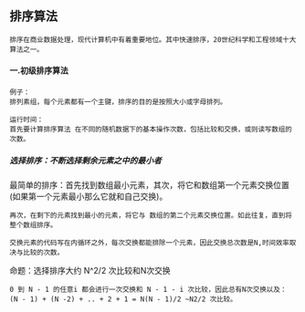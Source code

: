 ## 排序算法
```
排序在商业数据处理，现代计算机中有着重要地位。其中快速排序，20世纪科学和工程领域十大算法之一。
```
#### 一.初级排序算法
```
例子：
排列素组，每个元素都有一个主键，排序的目的是按照大小或字母排列。

运行时间：
首先要计算排序算法 在不同的随机数据下的基本操作次数，包括比较和交换，或则读写数组的次数。
```

##### 选择排序：不断选择剩余元素之中的最小者
最简单的排序：首先找到数组最小元素，其次，将它和数组第一个元素交换位置(如果第一个元素最小那么它就和自己交换)。
```
再次，在剩下的元素找到最小的元素，将它与 数组的第二个元素交换位置。如此往复，直到将整个数组排序。

交换元素的代码写在内循环之外，每次交换都能排除一个元素，因此交换总次数是N,时间效率取决与比较的次数。
```
命题：选择排序大约 N^2/2 次比较和N次交换
```
0 到 N - 1 的任意i 都会进行一次交换和 N - 1 - i 次比较，因此总有N次交换以及：
(N - 1) + (N -2) + .. + 2 + 1 = N(N - 1)/2 ~N2/2 次比较。
```
